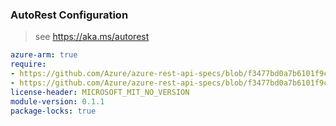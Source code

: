 ### AutoRest Configuration

> see https://aka.ms/autorest

``` yaml
azure-arm: true
require:
- https://github.com/Azure/azure-rest-api-specs/blob/f3477bd0a7b6101f9c0af243cc0106c7a8e24c71/specification/resources/resource-manager/readme.md
- https://github.com/Azure/azure-rest-api-specs/blob/f3477bd0a7b6101f9c0af243cc0106c7a8e24c71/specification/resources/resource-manager/readme.go.md
license-header: MICROSOFT_MIT_NO_VERSION
module-version: 0.1.1
package-locks: true
```